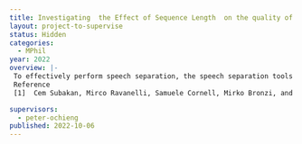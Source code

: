 ```yaml
---
title: Investigating  the Effect of Sequence Length  on the quality of clean speech generated
layout: project-to-supervise
status: Hidden
categories:
  - MPhil
year: 2022
overview: |-
 To effectively perform speech separation, the speech separation tools need to model long sequence dependencies that exist within the audio signal input. The initial speech separation models relied on deep neural network to estimate clean speech from a noisy one. However, feedforward DNN models are ill poised for speech data since they are unable to effectively model long dependencies across time that are present in the speech data. Due to this researchers progressively introduced recurrent neural network (RNN) which has a feedback structure such that the representations at given time step t is a function of the data at time t, the hidden state and memory at time t − 1. One such RNN that has been exploited in speech separation is long-short-term memory (LSTM). Through LSTM structures one can learn sequential prediction networks which are able to exploit use of long-term contextual information. Due to their inherently sequential nature, RNN models are unable to support parallelization of computation. This limits their use when working with large datasets with long sequences. Convectional convolution neural (CNN) has been used to design speech separation models, however they are limited in their ability to model long range dependencies due to limited receptive field. Due to the shortcomings of the CNN and RNN, dilated temporal convolution network (TCN) has been exploited to encode long-range dependencies using hierarchical convolutional layers. Speech separation models have also explored the use of transformers. Transformers are attention based that have been successful in the recent past in modeling sequences and allows uncovering of dependencies that exist within an input without regard to the distance between any two values of the input. One common thing in all these progression is that researchers have focused on designing models that are large to effectively model audio input without looking at the impact of input data size. In audio separation, a typical  model’s input is a sequence of frames, each of which is 25 seconds long.  It is possible to reduce the length of the input hence reducing the burden of modelling long sequence dependencies ? Will this  reduce the training cost of the models without  impacting on the  quality of their output? Basically by focusing on the data side of the training spectrum can we reduce the training cost without impacting on the quality of the separations generated.  The project will focus on utilizing already existing systems such as [1] and evaluating its performance on variable frame size.
 Reference
 [1]  Cem Subakan, Mirco Ravanelli, Samuele Cornell, Mirko Bronzi, and Jianyuan Zhong. Attention is all you need in speech separation. ICASSP, IEEE International Conference on Acoustics, Speech and Signal Processing - Proceedings, 2021-June:21–25, 2021. ISSN 15206149. doi:10.1109/ICASSP39728.2021.9413901. 

supervisors:
  - peter-ochieng
published: 2022-10-06
---
```

